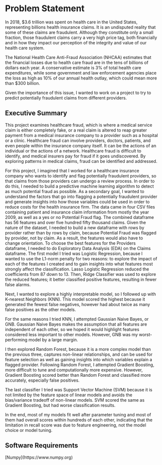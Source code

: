 <h1>Problem Statement</h1>
In 2018, $3.6 trillion was spent on health care in the United States, representing billions health insurance claims. It is an undisputed reality that some of these claims are fraudulent. Although they constitute only a small fraction, those fraudulent claims carry a very high price tag, both financially and in how they impact our perception of the integrity and value of our health care system.

The National Health Care Anti-Fraud Association (NHCAA) estimates that the financial losses due to health care fraud are in the tens of billions of dollars each year. A conservative estimate is 3% of total health care expenditures, while some government and law enforcement agencies place the loss as high as 10% of our annual health outlay, which could mean more than $300 billion.

Given the importance of this issue, I wanted to work on a project to try to predict potentially fraudulent claims from different providers.


<h2>Executive Summary</h2>
This project examines healthcare fraud, which is where a medical service claim is either completely fake, or a real claim is altered to reap greater payment from a medical insurance company to a provider such as a hospital or a clinic. Healthcare fraud can involve providers, doctors, patients, and even people within the insurance company itself. It can be the actions of an individual or the actions of a network. Healthcare fraud is difficult to identify, and medical insurers pay for fraud if it goes undiscovered. By exploring patterns in medical claims, fraud can be identified and addressed.

For this project, I imagined that I worked for a healthcare insurance company who wants to identify and flag potentially fraudulent providers, so that claims from those providers can undergo a review process. In order to do this, I needed to build a predictive machine learning algorithm to detect as much potential fraud as possible. As a secondary goal, I wanted to understand the factors that go into flagging a potentially fraudulent provider and generate insights into how those variables could be used in order to reduce costs for the health insurance firm. 
The data came in four CSV files containing patient and insurance claim information from mostly the year 2009, as well as a yes or no Potential Fraud flag. The combined dataframe has 56 features and over five hundred fifty thousand claims. Given the nature of the dataset, I needed to build a new dataframe with rows by provider rather than by rows by claim, because Potential Fraud was flagged by provider, not by claim. As a result, the features would also have to change orientation. To choose the best features for the Providers dataframe, I needed to do Exploratory Data Analysis (EDA) on the Claims dataframe.
The first model I tried was Logistic Regression, because I wanted to use the L1-norm penalty for two reasons: to explore the impact of each of the features I created and to gain insights into what features most strongly affect the classification. Lasso Logistic Regression reduced the coefficients from 87 down to 13. Then, Ridge Classifier was used to explore the reduced features; it better classified positive features, resulting in fewer false alarms.

Next, I wanted to explore a highly interpretable model, so I followed up with K-nearest Neighbors (KNN). This model scored the highest because it generated the fewest false negatives, however had about twice as many false positives as the other models.

For the same reasons I tried KNN, I attempted Gaussian Naive Bayes, or GNB. Gaussian Naive Bayes makes the assumption that all features are independent of each other, so we hoped it would highlight features considered less important to other models. However, GNB was my worst-performing model by a large margin.

I then explored Random Forest, because it is a more complex model than the previous three, captures non-linear relationships, and can be used for feature selection as well as gaining insights into which variables explain a flagged provider. Following Random Forest, I attempted Gradient Boosting, more difficult to tune and computationally more expensive. However, Gradient Boosting scored better than Random Forest and classified more accurately, especially false positives.

The last classifier I tried was Support Vector Machine (SVM) because it is not limited by the feature space of linear models and avoids the bias/variance tradeoff of non-linear models. SVM scored the same as Gradient Boosting, but had worse classification results.

In the end, most of my models fit well after parameter tuning and most of them had overall scores within hundreds of each other, indicating that the limitation in recall score was due to feature engineering, not the model choice or model tuning.

<h2>Software Requirements</h2>
[Numpy](https://www.numpy.org)

